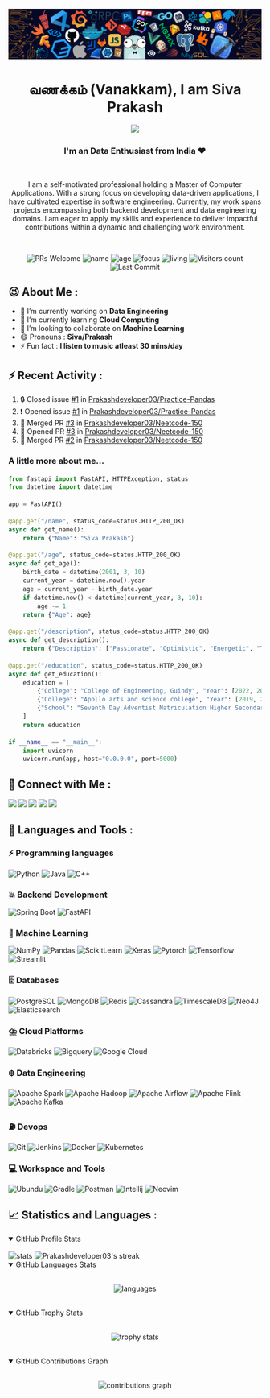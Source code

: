 ![header](assets/header.png)

<h1 align="center"> வணக்கம் (Vanakkam), I am Siva Prakash </h1>
<p align="center">
 <img src="https://readme-typing-svg.demolab.com?lines=Machine%20Learning;Data%20Engineering;Backend%20Development;Always%20learning&width=450&height=75&font=Ubuntu+Mono&weight=1000&pause=75&color=3ce3ce&center=true&size=19">
</p>
<h3 align="center">I'm an Data Enthusiast from India ❤️</h3><br>
<p align="center">I am a self-motivated professional holding a Master of Computer Applications. With a strong focus on developing data-driven applications, I have cultivated expertise in software engineering. Currently, my work spans projects encompassing both backend development and data engineering domains. I am eager to apply my skills and experience to deliver impactful contributions within a dynamic and challenging work environment.</p><br>

<p align="center">
  <img src="https://img.shields.io/badge/PRs-Welcome-white?style=flat&amp;logo=github&amp;color=3ce3cf" alt="PRs Welcome">
  <img src="https://img.shields.io/badge/Name-Siva_Prakash-white?color=3ce3ce" alt="name">
  <img src="https://img.shields.io/badge/Age-23-3ce3ce" alt="age">
  <img src="https://img.shields.io/badge/Focus-Big_Data-3ce3ce" alt="focus">
  <img src="https://img.shields.io/badge/Living-Chennai-3ce3ce" alt="living">
  <img src="https://komarev.com/ghpvc/?username=Prakashdeveloper03&amp;labelColor=black&amp;label=Profile+Views&amp;color=3ce3ce" alt="Visitors count">
  <img src="https://img.shields.io/github/last-commit/Prakashdeveloper03/Prakashdeveloper03?logo=markdown&amp;label=Last+Update&amp;color=3ce3ce&amp" alt="Last Commit">
</p>

<h2>😉 About Me : </h2>

- 🔭 I’m currently working on **Data Engineering**
- 🌱 I’m currently learning **Cloud Computing**
- 👯 I’m looking to collaborate on **Machine Learning**
- 😄 Pronouns : **Siva/Prakash**
- ⚡ Fun fact : **I listen to music atleast 30 mins/day**

## ⚡ Recent Activity :

<!--START_SECTION:activity-->

1. 🔒 Closed issue [#1](https://github.com/Prakashdeveloper03/Practice-Pandas/issues/1) in [Prakashdeveloper03/Practice-Pandas](https://github.com/Prakashdeveloper03/Practice-Pandas)
2. ❗ Opened issue [#1](https://github.com/Prakashdeveloper03/Practice-Pandas/issues/1) in [Prakashdeveloper03/Practice-Pandas](https://github.com/Prakashdeveloper03/Practice-Pandas)
3. 🎉 Merged PR [#3](https://github.com/Prakashdeveloper03/Neetcode-150/pull/3) in [Prakashdeveloper03/Neetcode-150](https://github.com/Prakashdeveloper03/Neetcode-150)
4. 💪 Opened PR [#3](https://github.com/Prakashdeveloper03/Neetcode-150/pull/3) in [Prakashdeveloper03/Neetcode-150](https://github.com/Prakashdeveloper03/Neetcode-150)
5. 🎉 Merged PR [#2](https://github.com/Prakashdeveloper03/Neetcode-150/pull/2) in [Prakashdeveloper03/Neetcode-150](https://github.com/Prakashdeveloper03/Neetcode-150)
<!--END_SECTION:activity-->

<h3>A little more about me...</h3>

```py
from fastapi import FastAPI, HTTPException, status
from datetime import datetime

app = FastAPI()

@app.get("/name", status_code=status.HTTP_200_OK)
async def get_name():
    return {"Name": "Siva Prakash"}

@app.get("/age", status_code=status.HTTP_200_OK)
async def get_age():
    birth_date = datetime(2001, 3, 10)
    current_year = datetime.now().year
    age = current_year - birth_date.year
    if datetime.now() < datetime(current_year, 3, 10):
        age -= 1
    return {"Age": age}

@app.get("/description", status_code=status.HTTP_200_OK)
async def get_description():
    return {"Description": ["Passionate", "Optimistic", "Energetic", "Team Player"]}

@app.get("/education", status_code=status.HTTP_200_OK)
async def get_education():
    education = [
        {"College": "College of Engineering, Guindy", "Year": [2022, 2023, 2024]},
        {"College": "Apollo arts and science college", "Year": [2019, 2020, 2021, 2022]},
        {"School": "Seventh Day Adventist Matriculation Higher Secondary School", "Year": [2017, 2018, 2019]}
    ]
    return education

if __name__ == "__main__":
    import uvicorn
    uvicorn.run(app, host="0.0.0.0", port=5000)
```

<h2 align="left">📱 Connect with Me :</h2>
<p>
  <a href="https://www.linkedin.com/in/prakashdeveloper"><img src="https://img.shields.io/badge/Linkedin-0e76a8?logo=linkedin&logoColor=white"/></a>
  <a href="https://www.hackerrank.com/prakashdeveloper"><img src="https://img.shields.io/badge/Hackerrank-25A162?logo=hackerrank&logoColor=white"/></a>
  <a href="https://leetcode.com/Prakashdeveloper/"><img src="https://img.shields.io/badge/LeetCode-FFA116?logo=LeetCode&logoColor=white"/></a>
  <a href="https://auth.geeksforgeeks.org/user/prakashdeveloper03/practice"><img src="https://img.shields.io/badge/GeeksforGeeks-298D46?logo=geeksforgeeks&logoColor=white"/></a>
  <a href="https://prakashdeveloper03.github.io/"><img src="https://img.shields.io/badge/Website-202020?logo=About.me&logoColor=white"/></a>
</p>

<h2 align="left">🚀 Languages and Tools :</h2>

### ⚡ Programming languages

<p>
    <img alt="Python" src="https://img.shields.io/badge/Python-3776AB?logo=python&logoColor=white">
    <img alt="Java" src="https://custom-icon-badges.demolab.com/badge/Java-E34F26?logo=java&logoColor=white">
    <img alt="C++" src="https://img.shields.io/badge/C++-9C033A?logo=c%2B%2B&logoColor=white">
</p>

### 💥 Backend Development

<p>
    <img alt="Spring Boot" src="https://img.shields.io/badge/Spring%20Boot-6DB33F?logo=Spring-Boot&logoColor=white">
    <img alt="FastAPI" src="https://img.shields.io/badge/FastAPI-109989?logo=fastapi&logoColor=white">
</p>

### 🧩 Machine Learning

<p>
    <img alt="NumPy" src="https://img.shields.io/badge/Numpy-777BB4?logo=numpy&logoColor=white">
    <img alt="Pandas" src="https://img.shields.io/badge/Pandas-2C2D72?logo=pandas&logoColor=white">
    <img alt="ScikitLearn" src="https://img.shields.io/badge/ScikitLearn-0078D7?logo=scikit-learn&logoColor=white">
    <img alt="Keras" src="https://img.shields.io/badge/Keras-D00000?logo=keras&logoColor=white">
    <img alt="Pytorch" src="https://img.shields.io/badge/PyTorch-EE4C2C?logo=PyTorch&logoColor=white">
    <img alt="Tensorflow" src="https://img.shields.io/badge/TensorFlow-FF6F00?logo=tensorflow&logoColor=white">
    <img alt="Streamlit" src="https://img.shields.io/badge/Streamlit-FF4B4B?logo=streamlit&logoColor=white">
</p>

### 🗄️ Databases

<p>
    <img alt="PostgreSQL" src ="https://img.shields.io/badge/PostgreSQL-316192?logo=postgresql&logoColor=white">
    <img alt="MongoDB" src ="https://img.shields.io/badge/MongoDB-47A248?logo=mongodb&logoColor=white">
    <img alt="Redis" src="https://img.shields.io/badge/Redis-FF4438?logo=Redis&logoColor=white">
    <img alt="Cassandra" src="https://img.shields.io/badge/Cassandra-1287B1?logo=Apache-Cassandra&logoColor=white">
    <img alt="TimescaleDB" src="https://img.shields.io/badge/TimescaleDB-EE4C2C?logo=Timescale&logoColor=white">
    <img alt="Neo4J" src="https://img.shields.io/badge/Neo4j-4581C3?logo=Neo4j&logoColor=white">
    <img alt="Elasticsearch" src="https://img.shields.io/badge/Elasticsearch-005571?logo=Elasticsearch&logoColor=white">
</p>

### ⛈️ Cloud Platforms

<p>
    <img alt="Databricks" src="https://img.shields.io/badge/Databricks-FF3621?logo=Databricks&logoColor=white">
    <img alt="Bigquery" src="https://img.shields.io/badge/BigQuery-669DF6?logo=Google-BigQuery&logoColor=white">
    <img alt="Google Cloud" src="https://img.shields.io/badge/Google%20Cloud%20Platform-4285F4?logo=Google-Cloud&logoColor=white">
</p>

### ❄️ Data Engineering

<p>
    <img alt="Apache Spark" src="https://img.shields.io/badge/Apache%20Spark-E25A1C?logo=Apache-Spark&logoColor=white">
    <img alt="Apache Hadoop" src="https://img.shields.io/badge/Apache%20Hadoop-225593?logo=Apache-Hadoop&logoColor=white">
    <img alt="Apache Airflow" src="https://img.shields.io/badge/Apache%20Airflow-017CEE?logo=Apache-Airflow&logoColor=white">
    <img alt="Apache Flink" src="https://img.shields.io/badge/Apache%20Flink-E6526F?logo=Apache-Flink&logoColor=white">
    <img alt="Apache Kafka" src="https://img.shields.io/badge/Apache%20Kafka-231F20?logo=Apache-Kafka&logoColor=white">
</p>

### ⛽ Devops

<p>
    <img alt="Git" src="https://img.shields.io/badge/Git-F05033?logo=git&logoColor=white">
    <img alt="Jenkins" src="https://img.shields.io/badge/Jenkins-D24939?logo=Jenkins&logoColor=white">
    <img alt="Docker" src="https://img.shields.io/badge/Docker-2CA5E0?logo=docker&logoColor=white">
    <img alt="Kubernetes" src="https://img.shields.io/badge/Kubernetes-326CE5?logo=Kubernetes&logoColor=white">
</p>

### 💻 Workspace and Tools

<p>
    <img alt="Ubundu" src="https://img.shields.io/badge/Ubuntu-E95420?logo=ubuntu&logoColor=white">
    <img alt="Gradle" src="https://img.shields.io/badge/Gradle-575757?logo=Gradle&logoColor=white">
    <img alt="Postman" src="https://img.shields.io/badge/Postman-FF6C37?logo=Postman&logoColor=white">
    <img alt="Intellij" src="https://img.shields.io/badge/IntelliJ_IDEA-575757?logo=IntelliJ-IDEA&logoColor=white">
    <img alt="Neovim" src="https://img.shields.io/badge/Neovim-57A143?logo=Neovim&logoColor=white">
</p>

<h2>📈 Statistics and Languages :</h2>
<details open>
  <summary>GitHub Profile Stats</summary>
  <br/>
    <img width="46%" alt="stats" src="https://github-readme-stats.vercel.app/api?username=Prakashdeveloper03&theme=radical&show_icons=true&hide_border=true" />
    <img width="49%" alt="Prakashdeveloper03's streak" src="https://streak-stats.demolab.com/?user=Prakashdeveloper03&theme=radical&hide_border=true&date_format=j%20M%5B%20Y%5D"/>
  <br/>
</details>

<details open>
  <summary>GitHub Languages Stats</summary>
  <br/>
  <p align="center">
    <img alt="languages" src="https://github-readme-stats.vercel.app/api/top-langs/?username=Prakashdeveloper03&hide=jupyter%20notebook,elixir,sql,vue,ruby,css,c%23,go,html,xml,sass,ejs,r,scss,typescript,javascript,tex,markdown&langs_count=4&layout=compact&theme=radical&show_icons=true&hide_border=true"/>
  </p>
  <br/>
</details>

<details open>
  <summary>GitHub Trophy Stats</summary>
  <br/>
  <p align="center">
    <img width="98%" alt="trophy stats" src="https://github-profile-trophy.vercel.app/?username=Prakashdeveloper03&theme=radical&no-frame=true&title=Issues,Stars,Commit,Experience,Repositories,PullRequest,MultiLanguage,Followers" />
  </p>
  <br/>
</details>

<details open>
  <summary>GitHub Contributions Graph</summary>
  <br/>
  <p align="center">
    <img width="98%" alt="contributions graph" src="https://github-readme-activity-graph.vercel.app/graph?username=Prakashdeveloper03&area=true&layout=compact&theme=redical&hide_border=true&radius=10" />
  </p>
</details>
